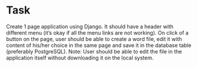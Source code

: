 # Task
Create 1 page application using Django.   It should have a header with different menu (it’s okay if all the menu links are not working).  On click of a button on the page, user should be able to create a word file, edit it with content of his/her choice in the same page and save it in the database table (preferably PostgreSQL).  Note: User should be able to edit the file in the application itself without downloading it on the local system. 
